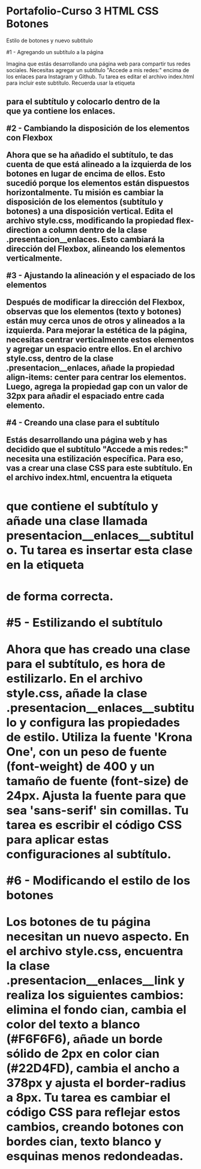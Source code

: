﻿# Portafolio-Curso 3 HTML CSS Botones

Estilo de botones y nuevo subtitulo

#1 - Agregando un subtítulo a la página

Imagina que estás desarrollando una página web para compartir tus redes sociales. Necesitas agregar un subtítulo "Accede a mis redes:" encima de los enlaces para Instagram y Github. Tu tarea es editar el archivo index.html para incluir este subtítulo. Recuerda usar la etiqueta <h2> para el subtítulo y colocarlo dentro de la <div> que ya contiene los enlaces.

#2 - Cambiando la disposición de los elementos con Flexbox

Ahora que se ha añadido el subtítulo, te das cuenta de que está alineado a la izquierda de los botones en lugar de encima de ellos. Esto sucedió porque los elementos están dispuestos horizontalmente. Tu misión es cambiar la disposición de los elementos (subtítulo y botones) a una disposición vertical. Edita el archivo style.css, modificando la propiedad flex-direction a column dentro de la clase .presentacion__enlaces. Esto cambiará la dirección del Flexbox, alineando los elementos verticalmente.

#3 - Ajustando la alineación y el espaciado de los elementos

Después de modificar la dirección del Flexbox, observas que los elementos (texto y botones) están muy cerca unos de otros y alineados a la izquierda. Para mejorar la estética de la página, necesitas centrar verticalmente estos elementos y agregar un espacio entre ellos. En el archivo style.css, dentro de la clase .presentacion__enlaces, añade la propiedad align-items: center para centrar los elementos. Luego, agrega la propiedad gap con un valor de 32px para añadir el espaciado entre cada elemento.

#4 - Creando una clase para el subtítulo

Estás desarrollando una página web y has decidido que el subtítulo "Accede a mis redes:" necesita una estilización específica. Para eso, vas a crear una clase CSS para este subtítulo. En el archivo index.html, encuentra la etiqueta <h2> que contiene el subtítulo y añade una clase llamada presentacion__enlaces__subtitulo. Tu tarea es insertar esta clase en la etiqueta <h2> de forma correcta.

#5 - Estilizando el subtítulo

Ahora que has creado una clase para el subtítulo, es hora de estilizarlo. En el archivo style.css, añade la clase .presentacion__enlaces__subtitulo y configura las propiedades de estilo. Utiliza la fuente 'Krona One', con un peso de fuente (font-weight) de 400 y un tamaño de fuente (font-size) de 24px. Ajusta la fuente para que sea 'sans-serif' sin comillas. Tu tarea es escribir el código CSS para aplicar estas configuraciones al subtítulo.

#6 - Modificando el estilo de los botones

Los botones de tu página necesitan un nuevo aspecto. En el archivo style.css, encuentra la clase .presentacion__enlaces__link y realiza los siguientes cambios: elimina el fondo cian, cambia el color del texto a blanco (#F6F6F6), añade un borde sólido de 2px en color cian (#22D4FD), cambia el ancho a 378px y ajusta el border-radius a 8px. Tu tarea es cambiar el código CSS para reflejar estos cambios, creando botones con bordes cian, texto blanco y esquinas menos redondeadas.
